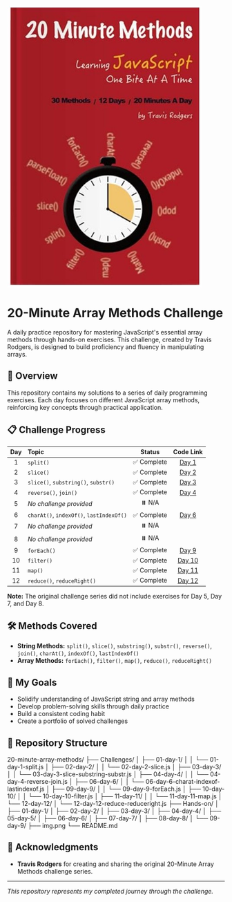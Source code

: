 ![img.png](img.png)

# 20-Minute Array Methods Challenge

A daily practice repository for mastering JavaScript's essential array methods through hands-on exercises. This challenge, created by Travis Rodgers, is designed to build proficiency and fluency in manipulating arrays.

## 🚀 Overview

This repository contains my solutions to a series of daily programming exercises. Each day focuses on different JavaScript array methods, reinforcing key concepts through practical application.

## 📋 Challenge Progress

| Day | Topic | Status | Code Link |
|:---:|:---|:---:|:---:|
| 1 | `split()` | ✅ Complete | [Day 1](./Challenges/01-day-1/01-day-1-split.js) |
| 2 | `slice()` | ✅ Complete | [Day 2](./Challenges/02-day-2/02-day-2-slice.js) |
| 3 | `slice()`, `substring()`, `substr()` | ✅ Complete | [Day 3](./Challenges/03-day-3/03-day-3-slice-substring-substr.js) |
| 4 | `reverse()`, `join()` | ✅ Complete | [Day 4](./Challenges/04-day-4/04-day-4-reverse-join.js) |
| 5 | *No challenge provided* | ⏸️ N/A | |
| 6 | `charAt()`, `indexOf()`, `lastIndexOf()` | ✅ Complete | [Day 6](./Challenges/06-day-6/06-day-6-charat-indexof-lastindexof.js) |
| 7 | *No challenge provided* | ⏸️ N/A | |
| 8 | *No challenge provided* | ⏸️ N/A | |
| 9 | `forEach()` | ✅ Complete | [Day 9](./Challenges/09-day-9/09-day-9-forEach.js) |
| 10 | `filter()` | ✅ Complete | [Day 10](./Challenges/10-day-10/10-day-10-filter.js) |
| 11 | `map()` | ✅ Complete | [Day 11](./Challenges/11-day-11/11-day-11-map.js) |
| 12 | `reduce()`, `reduceRight()` | ✅ Complete | [Day 12](./Challenges/12-day-12/12-day-12-reduce-reduceright.js) |

**Note:** The original challenge series did not include exercises for Day 5, Day 7, and Day 8.

## 🛠️ Methods Covered

- **String Methods:** `split()`, `slice()`, `substring()`, `substr()`, `reverse()`, `join()`, `charAt()`, `indexOf()`, `lastIndexOf()`
- **Array Methods:** `forEach()`, `filter()`, `map()`, `reduce()`, `reduceRight()`

## 🎯 My Goals

- Solidify understanding of JavaScript string and array methods
- Develop problem-solving skills through daily practice
- Build a consistent coding habit
- Create a portfolio of solved challenges

## 📁 Repository Structure
20-minute-array-methods/
├── Challenges/
│ ├── 01-day-1/
│ │ └── 01-day-1-split.js
│ ├── 02-day-2/
│ │ └── 02-day-2-slice.js
│ ├── 03-day-3/
│ │ └── 03-day-3-slice-substring-substr.js
│ ├── 04-day-4/
│ │ └── 04-day-4-reverse-join.js
│ ├── 06-day-6/
│ │ └── 06-day-6-charat-indexof-lastindexof.js
│ ├── 09-day-9/
│ │ └── 09-day-9-forEach.js
│ ├── 10-day-10/
│ │ └── 10-day-10-filter.js
│ ├── 11-day-11/
│ │ └── 11-day-11-map.js
│ └── 12-day-12/
│ └── 12-day-12-reduce-reduceright.js
├── Hands-on/
│ ├── 01-day-1/
│ ├── 02-day-2/
│ ├── 03-day-3/
│ ├── 04-day-4/
│ ├── 05-day-5/
│ ├── 06-day-6/
│ ├── 07-day-7/
│ ├── 08-day-8/
│ └── 09-day-9/
├── img.png
└── README.md


## 🙏 Acknowledgments

- **Travis Rodgers** for creating and sharing the original 20-Minute Array Methods challenge series.

---

*This repository represents my completed journey through the challenge.*